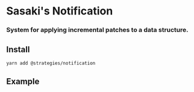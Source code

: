 # Sasaki's Notification
### System for applying incremental patches to a data structure.


## Install
```
yarn add @strategies/notification
```

## Example
